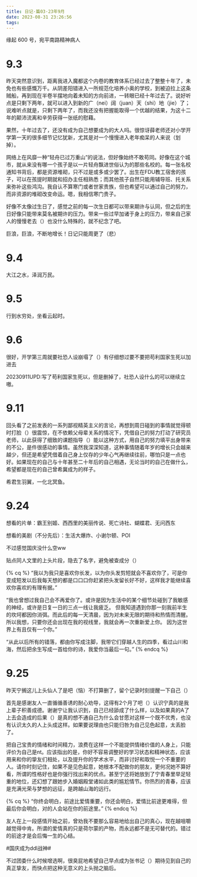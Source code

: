 ```yaml
---
title: 日记·篇03·23年9月
date: 2023-08-31 23:26:56
tags:
---
```

缘起 600 号，宛平南路精神病人
<!--more-->
<h1>9.3</h1>
<p>昨天突然意识到，距离我进入魔都这个内卷的教育体系已经过去了整整十年了，未免也有些感慨万千。从阴差阳错进入一所规范化培养小奥的学校，到被迫拉上这条贼船，再到现在半卷半摆地向着未知的方向前进，一转眼已经十年过去了。说好听点是只剩下两年，就可以进入到新的广（nei）阔（juan）天（shi）地（jie）了；说难听点就是，只剩下两年了，而我还没有把握能取得一个优越的结果，为这十二年的颠沛流离和辛劳获得一张纸的慰藉。<p>
<p>果然，十年过去了，还没有成为自己想要成为的大人吗。很惊讶薛老师还对小学开学第一天的很多细节记忆犹新，尤其是对一个慢慢进入老年痴呆的人来说（划掉）。<p>
<p>网络上在风靡一种“轻舟已过万重山”的说法，但好像始终不敢苟同。好像在这个城市，就从来没有哪一个孩子是以一片轻舟飘进世俗认为的那些名校的。每一张名校通知书背后，都是资源堆砌，只不过是或多或少罢了。出生在FDU教工宿舍的孩子，可以在孩提时期就和招办主任相熟悉；而其他孩子自然只能用辅导班、托关系来弥补这些鸿沟。我自认不算寒门或者世家贵族，但也希望可以通过自己的努力，而非资源的堆砌改变命运。嗯，我相信寒门贵子。<p>
<p>好像不太像过生日了，感觉之前的每一次生日都可以带来期许与认同，但之后的生日好像只能带来莫名被期许的压力。带来一些过早加诸于身上的压力，带来自己家人的慢慢老去（）也没什么特殊的，就不纪念了吧。<p>
<p>巨浪，巨浪，不断地增长！日记只能周更了（悲）<p>
<h1>9.4</h1>
<p>大江之水，泽润万民。<p>
<h1>9.5</h1>
<p>行到水穷处，坐看云起时。<p>
<h1>9.6</h1>
<p>很好，开学第三周就要社恐人设崩塌了（）有仔细想过要不要把苟利国家生死以加进去<p>
<p>20230911UPD:写了苟利国家生死以，但是删掉了，社恐人设什么的可以继续立嗷。<p>
<h1>9.11</h1>
<p>回头看了之前发表的一系列鄙视精英主义的言论，再想到周日碰到的事情就觉得顿时打脸（）很震惊，在不依赖父母辈关系的情况下，凭借自己的努力打动了研究员老师，以此获得了细致的课题指导（）能以这种方式，用自己的努力填平出身带来的不公，是件很感动的事情。虽然我深深知道，这种事情随着年岁的增长只会越来越少，但还是希望凭借着自己身上仅存的少年心气再继续往前，哪怕只是一点也好。如果现在的自己与十年甚至二十年后的自己相遇，无论当时的自己在做什么，希望都是现在的自己曾希冀成为的样子。<p>
<p>希君生羽翼，一化北冥鱼。<p>
<h1>9.24</h1>
<p>想看的片单：霸王别姬、西西里的美丽传说、死亡诗社、蝴蝶君、无问西东<p>
<p>想看的美剧（不分先后）：生活大爆炸、小谢尔顿、POI<p>
<p>不过感觉国庆没什么空ww<p>
<p>贴点同人文里的上头片段，隐去了名字，避免被查成分（）<p>
{% cq %}
“我以为我只是喜欢你长发，以为你头发剪短就会不喜欢你了，可是你变成短发以后我每天想的都是口口口你赶紧把头发留长好不好，这样我才能继续喜欢你喜欢的有理有据。”

“我也曾想过我自己会不再爱你了。或许是因为生活中的某个细节处碰到了我敏感的神经，或许是日复一日的三点一线让我疲乏。
但我知道遇到你那一刻我前半生的坎坷都因你消弭。而此后的每一天清晨，因为对未来无限的期待和热情而清醒。
所以我想，只要你还会出现在我的视线里，我就会再一次重新爱上你。
因为这世界上有且仅有一个你。”

“从此以后所有的错落，都由你写成注脚，我带它们穿越人生的四季，看过山川和海，然后把余生写成一首给你的诗，我爱你当最后一句。”
{% endcq %}
<h1>9.25</h1>
<p>昨天宁搁这儿上头仙人了是吧（恼）不打算删了，留个记录时刻提醒一下自己（）<p>
<p>首先是感谢友人一直循循善诱的耐心劝导，这得有2个月了吧（）认识宁真的是我上辈子积善成德。谢谢宁让我认识到，自己已经舔成了什么样，以及如果真的A了上去会造成的后果（）是真的想不通自己为什么会甘愿对这样一个既不优秀，也没有认识太久的人上头成这样。如果要说理由也只能归咎为自己见色起意，太丢脸了。<p>
<p>把自己宝贵的情绪和时间精力，浪费在这样一个不能提供情绪价值的人身上，只能评价为自己是nt。应该指出的是，你好不容易调整好的学习状态和精神状态，应该用来和你的挚友们相处，以及提升你的学术水平，而非讨好和取悦一个不重要的人。请你时刻记住，如果不是见色起意，她根本不配做你的朋友，更何况她不算好看，所谓的性格好也是你强行找出来的优点。甚至宁还将她放到了宁青春里举足轻重的地位，还幻想了跟她步入婚姻殿堂诸如此类的尴尬情节。你热烈的青春，应该是充满光荣与梦想的远征，是跨越山海的远行。<p>
{% cq %}
“你终会明白，前途比爱情重要，你还会明白，爱情比前途更难得，但最后你会明白，对的人会站在你的前途里。”
{% endcq %}
<p>友人在上一段感情开始之前，曾劝我不要那么容易地给出自己的真心，现在越咀嚼越觉得中肯。所谓的爱情真的只是荷尔蒙的产物，而永远都不是无可替代的。错过的前途才是会后悔一生的心结。<p>
<p>#国庆成为ddl战神#<p>
<p>不过团委什么时候增选啊，很臭屁地希望自己早点成为张书记（）期待见到自己的真正挚友，而快点把这种无意义的上头抛之脑后。<p>